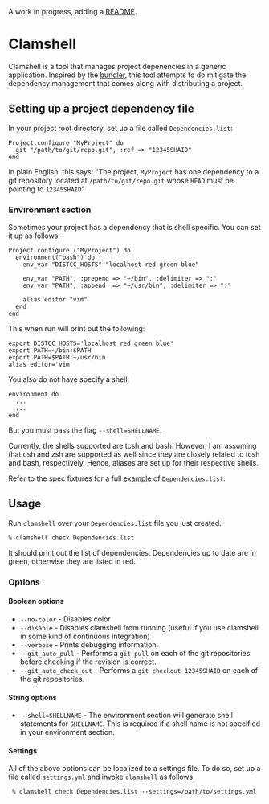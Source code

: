 A work in progress, adding a [README](http://tom.preston-werner.com/2010/08/23/readme-driven-development.html).

# Clamshell

Clamshell is a tool that manages project depenencies in a generic application.
Inspired by the [bundler](http://gembundler.com), this tool attempts to do
mitigate the dependency management that comes along with distributing a
project.

## Setting up a project dependency file

In your project root directory, set up a file called `Dependencies.list`:

    Project.configure "MyProject" do
      git "/path/to/git/repo.git", :ref => "12345SHAID"
    end

In plain English, this says: "The project, `MyProject` has one dependency to a git
repository located at `/path/to/git/repo.git` whose `HEAD` must be pointing to `12345SHAID`"

###  Environment section

Sometimes your project has a dependency that is shell specific. You can set it
up as follows:

    Project.configure ("MyProject") do
      environment("bash") do
        env_var "DISTCC_HOSTS" "localhost red green blue"

        env_var "PATH", :prepend => "~/bin", :delimiter => ":"
        env_var "PATH", :append  => "~/usr/bin", :delimiter => ":"

        alias editor "vim"
      end
    end

This when run will print out the following:

    export DISTCC_HOSTS='localhost red green blue'
    export PATH=~/bin:$PATH
    export PATH=$PATH:~/usr/bin
    alias editor='vim'

You also do not have specify a shell:

    environment do
      ...
      ...
    end

But you must pass the flag `--shell=SHELLNAME`.

Currently, the shells supported are tcsh and bash. However, I am assuming that
csh and zsh are supported as well since they are closely related to tcsh and
bash, respectively. Hence, aliases are set up for their respective shells.

Refer to the spec fixtures for a full
[example](https://github.com/et/clamshell/blob/master/spec/fixtures/Dependencies.list)
of `Dependencies.list`.


## Usage

Run `clamshell` over your `Dependencies.list` file you just created.

    % clamshell check Dependencies.list

It should print out the list of dependencies. Dependencies up to date
are in green, otherwise they are listed in red.

### Options

#### Boolean options

* `--no-color`           - Disables color
* `--disable`            - Disables clamshell from running (useful if you use clamshell in some kind of continuous integration)
* `--verbose`            - Prints debugging information.
* `--git_auto_pull`      - Performs a `git pull` on each of the git repositories before checking if the revision is correct.
* `--git_auto_check_out` - Performs a `git checkout 12345SHAID` on each of the git repositories.

#### String options

* `--shell=SHELLNAME` - The environment section will generate shell statements for `SHELLNAME`. This is required if a shell name is not specified in your environment section.

#### Settings

All of the above options can be localized to a settings file. To do so, set
up a file called `settings.yml` and invoke `clamshell` as follows.

     % clamshell check Dependencies.list --settings=/path/to/settings.yml
